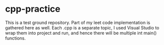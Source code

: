 # cpp-practice
This is a test ground repository. Part of my leet code implementation is gathered here as well.
Each .cpp is a separate topic, I used Visual Studio to wrap them into project and run, and hence there will be multiple int main() functions.
